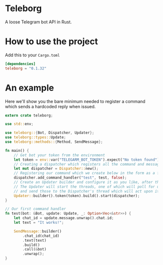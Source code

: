 # Teleborg
A loose Telegram bot API in Rust.

How to use the project
======================
Add this to your `Cargo.toml`
``` toml
[dependencies]
teleborg = "0.1.32"
```

An example
==========
Here we'll show you the bare minimum needed to register a command which sends a hardcoded reply when issued.

```Rust
extern crate teleborg;

use std::env;

use teleborg::{Bot, Dispatcher, Updater};
use teleborg::types::Update;
use teleborg::methods::{Method, SendMessage};

fn main() {
    // Get bot your token from the environment
    let token = env::var("TELEGARM_BOT_TOKEN").expect("No token found");
    // Creating a dispatcher which registers all the command and message handlers
    let mut dispatcher = Dispatcher::new();
    // Registering our command which we create below in the form as a function
    dispatcher.add_command_handler("test", test, false);
    // Create an Updater builder and configure it as you like, after that build it and start it.
    // The Updater will start the threads, one of which will poll for updates
    // and send those to the Dispatcher's thread which will act upon it with the registered handlers
    Updater::builder().token(token).build().start(dispatcher);
}

// Our first command handler
fn test(bot: &Bot, update: Update, _: Option<Vec<&str>>) {
    let chat_id = update.message.unwrap().chat.id;
    let text = "It works!";

    SendMessage::builder()
        .chat_id(chat_id)
        .text(text)
        .build()
        .call(&bot)
        .unwrap();
}
```
